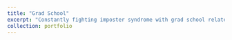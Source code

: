```yaml
---
title: "Grad School"
excerpt: "Constantly fighting imposter syndrome with grad school related memes"
collection: portfolio
---
```


 

